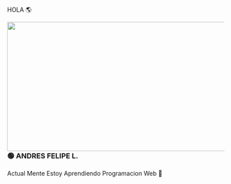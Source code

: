  HOLA 🌎 

<img src="https://soyhorizonte.com/wp-content/uploads/2020/10/JS.gif" align="left" height="300" width="550" >

### 🟢 ANDRES FELIPE L.
Actual Mente Estoy Aprendiendo Programacion Web 🚀


